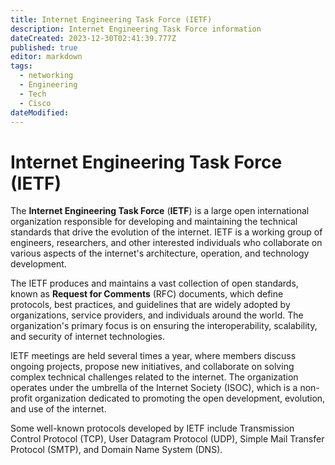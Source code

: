 ```yaml
---
title: Internet Engineering Task Force (IETF)
description: Internet Engineering Task Force information
dateCreated: 2023-12-30T02:41:39.777Z
published: true
editor: markdown
tags:
  - networking
  - Engineering
  - Tech
  - Cisco
dateModified: 
---
```

# Internet Engineering Task Force (IETF)

The **Internet Engineering Task Force** (**IETF**) is a large open international organization responsible for developing and maintaining the technical standards that drive the evolution of the internet. IETF is a working group of engineers, researchers, and other interested individuals who collaborate on various aspects of the internet's architecture, operation, and technology development.

The IETF produces and maintains a vast collection of open standards, known as **Request for Comments** (RFC) documents, which define protocols, best practices, and guidelines that are widely adopted by organizations, service providers, and individuals around the world. The organization's primary focus is on ensuring the interoperability, scalability, and security of internet technologies.

IETF meetings are held several times a year, where members discuss ongoing projects, propose new initiatives, and collaborate on solving complex technical challenges related to the internet. The organization operates under the umbrella of the Internet Society (ISOC), which is a non-profit organization dedicated to promoting the open development, evolution, and use of the internet.

Some well-known protocols developed by IETF include Transmission Control Protocol (TCP), User Datagram Protocol (UDP), Simple Mail Transfer Protocol (SMTP), and Domain Name System (DNS).